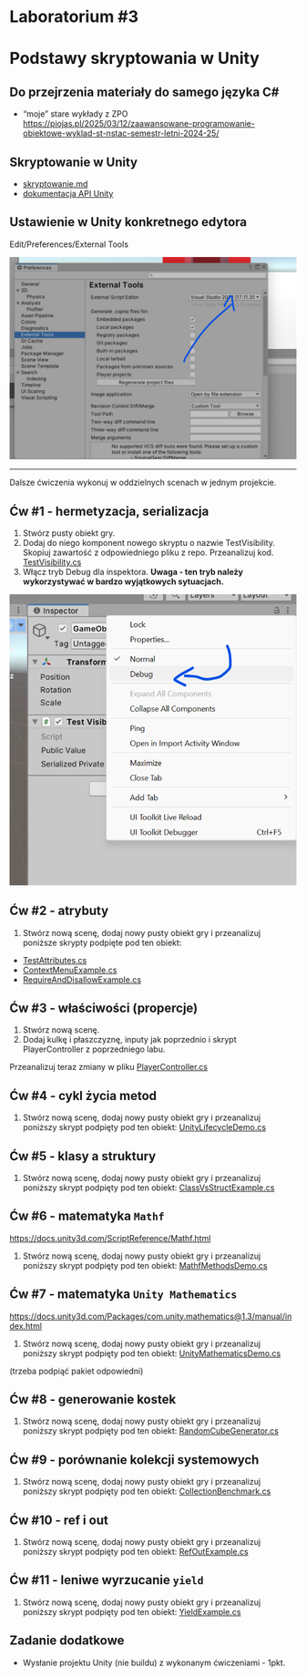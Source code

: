 # Laboratorium \#3


# Podstawy skryptowania w Unity

## Do przejrzenia materiały do samego języka C#

- “moje” stare wykłady z ZPO
  <https://piojas.pl/2025/03/12/zaawansowane-programowanie-obiektowe-wyklad-st-nstac-semestr-letni-2024-25/>

## Skryptowanie w Unity

- [skryptowanie.md](skryptowanie.md)
- [dokumentacja API Unity](https://docs.unity3d.com/ScriptReference/)

## Ustawienie w Unity konkretnego edytora

Edit/Preferences/External Tools

![](images/c1.png)

------------------------------------------------------------------------

Dalsze ćwiczenia wykonuj w oddzielnych scenach w jednym projekcie.

## Ćw \#1 - hermetyzacja, serializacja

1.  Stwórz pusty obiekt gry.
2.  Dodaj do niego komponent nowego skryptu o nazwie TestVisibility.
    Skopiuj zawartość z odpowiedniego pliku z repo. Przeanalizuj kod.
    [TestVisibility.cs](TestVisibility.cs)
3.  Włącz tryb Debug dla inspektora. **Uwaga - ten tryb należy
    wykorzystywać w bardzo wyjątkowych sytuacjach.**

![](images/c2.png)

## Ćw \#2 - atrybuty

1.  Stwórz nową scenę, dodaj nowy pusty obiekt gry i przeanalizuj
    poniższe skrypty podpięte pod ten obiekt:

- [TestAttributes.cs](TestAttributes.cs)
- [ContextMenuExample.cs](ContextMenuExample.cs)
- [RequireAndDisallowExample.cs](RequireAndDisallowExample.cs)

## Ćw \#3 - właściwości (propercje)

1.  Stwórz nową scenę.
2.  Dodaj kulkę i płaszczyznę, inputy jak poprzednio i skrypt
    PlayerController z poprzedniego labu.

Przeanalizuj teraz zmiany w pliku
[PlayerController.cs](PlayerController.cs)

## Ćw \#4 - cykl życia metod

1.  Stwórz nową scenę, dodaj nowy pusty obiekt gry i przeanalizuj
    poniższy skrypt podpięty pod ten obiekt:
    [UnityLifecycleDemo.cs](UnityLifecycleDemo.cs)

## Ćw \#5 - klasy a struktury

1.  Stwórz nową scenę, dodaj nowy pusty obiekt gry i przeanalizuj
    poniższy skrypt podpięty pod ten obiekt:
    [ClassVsStructExample.cs](ClassVsStructExample.cs)

## Ćw \#6 - matematyka `Mathf`

<https://docs.unity3d.com/ScriptReference/Mathf.html>

1.  Stwórz nową scenę, dodaj nowy pusty obiekt gry i przeanalizuj
    poniższy skrypt podpięty pod ten obiekt:
    [MathfMethodsDemo.cs](MathfMethodsDemo.cs)

## Ćw \#7 - matematyka `Unity Mathematics`

<https://docs.unity3d.com/Packages/com.unity.mathematics@1.3/manual/index.html>

1.  Stwórz nową scenę, dodaj nowy pusty obiekt gry i przeanalizuj
    poniższy skrypt podpięty pod ten obiekt:
    [UnityMathematicsDemo.cs](UnityMathematicsDemo.cs)

(trzeba podpiąć pakiet odpowiedni)

## Ćw \#8 - generowanie kostek

1.  Stwórz nową scenę, dodaj nowy pusty obiekt gry i przeanalizuj
    poniższy skrypt podpięty pod ten obiekt:
    [RandomCubeGenerator.cs](RandomCubeGenerator.cs)

## Ćw \#9 - porównanie kolekcji systemowych

1.  Stwórz nową scenę, dodaj nowy pusty obiekt gry i przeanalizuj
    poniższy skrypt podpięty pod ten obiekt:
    [CollectionBenchmark.cs](CollectionBenchmark.cs)

## Ćw \#10 - ref i out

1.  Stwórz nową scenę, dodaj nowy pusty obiekt gry i przeanalizuj
    poniższy skrypt podpięty pod ten obiekt:
    [RefOutExample.cs](RefOutExample.cs)

## Ćw \#11 - leniwe wyrzucanie `yield`

1.  Stwórz nową scenę, dodaj nowy pusty obiekt gry i przeanalizuj
    poniższy skrypt podpięty pod ten obiekt:
    [YieldExample.cs](YieldExample.cs)

## Zadanie dodatkowe

- Wysłanie projektu Unity (nie buildu) z wykonanym ćwiczeniami - 1pkt.
